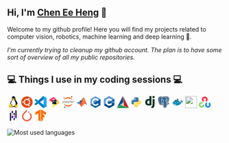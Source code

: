 ## Hi, I'm [Chen Ee Heng](https://cheneeheng.github.io) 👋

Welcome to my github profile! Here you will find my projects related to computer vision, robotics, machine learning and deep learning 🤖.  

*I'm currently trying to cleanup my github account. The plan is to have some sort of overview of all my public repositories.*

## 💻 Things I use in my coding sessions 💻

<p align="left">
  <img src="https://raw.githubusercontent.com/devicons/devicon/master/icons/linux/linux-original.svg" alt="" width="28" height="28" />
  <img src="https://raw.githubusercontent.com/devicons/devicon/master/icons/ubuntu/ubuntu-plain.svg" alt="" width="28" height="28" />
  <img src="https://raw.githubusercontent.com/devicons/devicon/master/icons/vscode/vscode-original.svg" alt="vscode" width="28" height="28" />
  <img src="https://raw.githubusercontent.com/devicons/devicon/master/icons/jetbrains/jetbrains-original.svg" alt="" width="28" height="28" />
  <img src="https://raw.githubusercontent.com/devicons/devicon/master/icons/jupyter/jupyter-original-wordmark.svg" alt="" width="28" height="28" />
  <img src="https://raw.githubusercontent.com/devicons/devicon/master/icons/matlab/matlab-original.svg" alt="" width="28" height="28" />
  <img src="https://raw.githubusercontent.com/devicons/devicon/master/icons/c/c-original.svg" alt="" width="28" height="28" />
  <img src="https://raw.githubusercontent.com/devicons/devicon/master/icons/cplusplus/cplusplus-original.svg" alt="" width="28" height="28" />
  <img src="https://raw.githubusercontent.com/devicons/devicon/master/icons/cmake/cmake-original.svg" alt="" width="28" height="28" />
  <img src="https://raw.githubusercontent.com/devicons/devicon/master/icons/python/python-original.svg" alt="" width="28" height="28" />
  <img src="https://raw.githubusercontent.com/devicons/devicon/master/icons/django/django-plain.svg" alt="" width="28" height="28" />
  <img src="https://raw.githubusercontent.com/devicons/devicon/master/icons/postgresql/postgresql-original.svg" alt="" width="28" height="28" />
  <img src="https://raw.githubusercontent.com/devicons/devicon/master/icons/docker/docker-original.svg" alt="" width="28" height="28" />
  <img src="https://www.vectorlogo.zone/logos/kubernetes/kubernetes-icon.svg" alt="" width="28" height="28" />
  <img src="https://raw.githubusercontent.com/devicons/devicon/master/icons/opencv/opencv-original.svg" alt="" width="28" height="28" />
  <img src="https://raw.githubusercontent.com/devicons/devicon/master/icons/pandas/pandas-original.svg" alt="" width="28" height="28" />
  <img src="https://raw.githubusercontent.com/devicons/devicon/master/icons/pytorch/pytorch-original.svg" alt="" width="28" height="28" />
  <img src="https://raw.githubusercontent.com/devicons/devicon/master/icons/tensorflow/tensorflow-original.svg" alt="" width="28" height="28" />
</p>

![Most used languages](https://github-readme-stats.vercel.app/api/top-langs/?username=cheneeheng&layout=compact)
